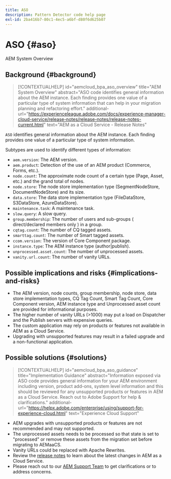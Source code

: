 ```yaml
---
title: ASO
description: Pattern Detector code help page
exl-id: 2ba416b7-80c1-4ec5-a6bf-d80f6d625b07
---
```

# ASO {#aso}

AEM System Overview

## Background {#background}

>[!CONTEXTUALHELP]
>id="aemcloud_bpa_aso_overview"
>title="AEM System Overview"
>abstract="ASO code identifies general information about the AEM instance. Each finding provides one value of a particular type of system information that can help in your migration planning and refactoring effort."
>additional-url="https://experienceleague.adobe.com/docs/experience-manager-cloud-service/release-notes/release-notes/release-notes-current.html" text="AEM as a Cloud Service - Release Notes"

`ASO` identifies general information about the AEM instance. Each finding provides one value of a particular type of system information.

Subtypes are used to identify different types of information:

* `aem.version`: The AEM version.
* `aem.product`: Detection of the use of an AEM product (Commerce, Forms, etc.).
* `node.count`: The approximate node count of a certain type (Page, Asset, etc.) and the grand total of nodes. 
* `node.store`: The node store implementation type (SegmentNodeStore, DocumentNodeStore) and its size.
* `data.store`: The data store implementation type (FileDataStore, S3DataStore, AzureDataStore).
* `maintenance.task`: A maintenance task.
* `slow.query`: A slow query.
* `group.membership`: The number of users and sub-groups ( direct/declared members only ) in a group. 
* `cqtag.count`: The number of CQ tagged assets.
* `smarttag.count`: The number of Smart tagged assets.
* `ccom.version`: The version of Core Component package.
* `instance.type`: The AEM instance type (author|publish).
* `unprocessed.asset.count`: The number of unprocessed assets.
* `vanity.url.count`: The number of vanity URLs.

## Possible implications and risks {#implications-and-risks}

* The AEM version, node counts, group membership, node store, data store implementation types, CQ Tag Count, Smart Tag Count, Core Component version, AEM instance type and Unprocessed asset count are provided for informational purposes.
* The higher number of vanity URLs (>1000) may put a load on Dispatcher and the Publish servers with expensive queries.
* The custom application may rely on products or features not available in AEM as a Cloud Service.
* Upgrading with unsupported features may result in a failed upgrade and a non-functional application.

## Possible solutions {#solutions}

>[!CONTEXTUALHELP]
>id="aemcloud_bpa_aso_guidance"
>title="Implementation Guidance"
>abstract="Information exposed via ASO code provides general information for your AEM environment including version, product add-ons, system level information and this should be reviewed for any unsupported products or features in AEM as a Cloud Service. Reach out to Adobe Support for help & clarifications."
>additional-url="https://helpx.adobe.com/enterprise/using/support-for-experience-cloud.html" text="Experience Cloud Support"

* AEM upgrades with unsupported products or features are not recommended and may not supported.
* The unprocessed assets needs to be processed so that state is set to "processed" or remove these assets from the migration set before migrating to AEMaaCS.
* Vanity URLs could be replaced with Apache Rewrites. 
* Review the [release notes](https://experienceleague.adobe.com/docs/experience-manager-cloud-service/release-notes/release-notes/release-notes-current.html) to learn about the latest changes in AEM as a Cloud Service.
* Please reach out to our [AEM Support Team](https://helpx.adobe.com/enterprise/using/support-for-experience-cloud.html) to get clarifications or to address concerns.
